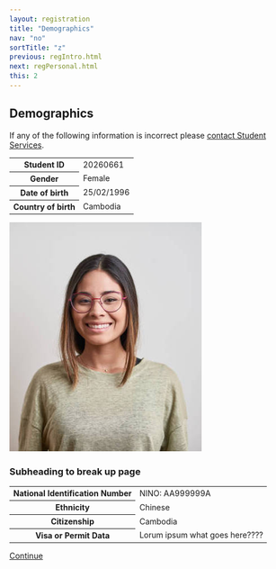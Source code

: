 ```yaml
---
layout: registration
title: "Demographics"
nav: "no"
sortTitle: "z"
previous: regIntro.html
next: regPersonal.html
this: 2
---
```


## Demographics

If any of the following information is incorrect please [contact Student Services](https://www.nottingham.ac.uk/studentservices/).

<div class="clearfix">
  <table class="table table-sm notFullWidth floatLeft">
    <tbody>
      <tr>
        <th scope="row">Student ID</th>
        <td>20260661</td>
      </tr>
      <tr>
        <th scope="row">Gender</th>
        <td>Female</td>
      </tr>
      <tr>
        <th scope="row">Date of birth</th>
        <td>25/02/1996</td>
      </tr>
      <tr>
        <th scope="row">Country of birth</th>
        <td>Cambodia</td>
      </tr>    
    </tbody>
  </table>

  <img src="images/photo.jpg" class="photo floatLeft" alt="student photo"/>
</div>

<h3>Subheading to break up page</h3>

<table class="table table-sm notFullWidth">
  <tbody>
    <tr>
      <th scope="row">National Identification Number</th>
      <td>NINO: AA999999A</td>
    </tr>
    <tr>
      <th scope="row">Ethnicity</th>
      <td>Chinese</td>
    </tr>
    <tr>
      <th scope="row">Citizenship</th>
      <td>Cambodia</td>
    </tr>
    <tr>
      <th scope="row">Visa or Permit Data</th>
      <td>Lorum ipsum what goes here????</td>
    </tr>    
  </tbody>
</table>

<div id="buttons">
  <a class="btn btn-primary" type="submit" href="{{page.next}}">Continue</a>
</div>
